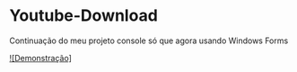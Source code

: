 # Youtube-Download
Continuação do meu projeto console só que agora usando Windows Forms


[![Demonstração]](https://www.youtube.com/watch?v=8DWHER3ho-Y)
